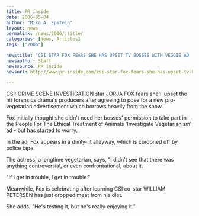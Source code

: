 ```yaml
---
title: PR inside
date: 2006-05-04
author: "Mika A. Epstein"
layout: news
permalink: /news/2006/:title/
categories: [News, Articles]
tags: ["2006"]

newstitle: "CSI STAR FOX FEARS SHE HAS UPSET TV BOSSES WITH VEGGIE AD  "
newsauthor: Staff
newssource: PR Inside
newsurl: http://www.pr-inside.com/csi-star-fox-fears-she-has-upset-tv-bosses-with-veggie-ad-r4161.htm

---
```


CSI: CRIME SCENE INVESTIGATION star JORJA FOX fears she'll upset the hit forensics drama's producers after agreeing to pose for a new pro-vegetarian advertisement which borrows heavily from the show.

Fox initially thought she didn't need her bosses' permission to take part in the People For The Ethical Treatment of Animals 'Investigate Vegetarianism' ad - but has started to worry.

In the ad, Fox appears in a dimly-lit alleyway, which is cordoned off by police tape.

The actress, a longtime vegetarian, says, "I didn't see that there was anything controversial, or even confrontational, about it.

"If I get in trouble, I get in trouble."

Meanwhile, Fox is celebrating after learning CSI co-star WILLIAM PETERSEN has just dropped meat from his diet.

She adds, "He's testing it, but he's really enjoying it."
